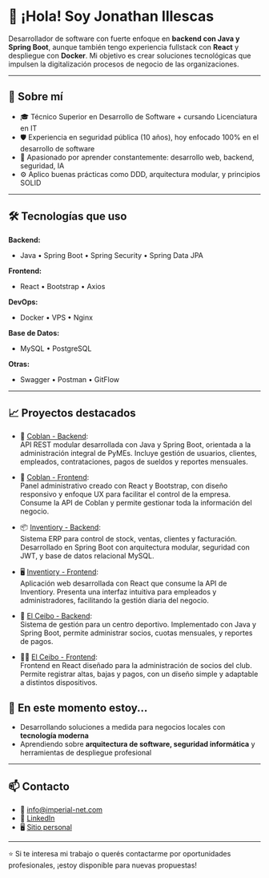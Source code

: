# 👋 ¡Hola! Soy Jonathan Illescas

Desarrollador de software con fuerte enfoque en **backend con Java y Spring Boot**, aunque también tengo experiencia fullstack con **React** y despliegue con **Docker**. Mi objetivo es crear soluciones tecnológicas que impulsen la digitalización procesos de negocio de las organizaciones.

---

## 🚀 Sobre mí

- 🎓 Técnico Superior en Desarrollo de Software + cursando Licenciatura en IT
- 🛡️ Experiencia en seguridad pública (10 años), hoy enfocado 100% en el desarrollo de software
- 🧠 Apasionado por aprender constantemente: desarrollo web, backend, seguridad, IA
- ⚙️ Aplico buenas prácticas como DDD, arquitectura modular, y principios SOLID

---

## 🛠️ Tecnologías que uso

**Backend:**
- Java • Spring Boot • Spring Security • Spring Data JPA

**Frontend:**
- React • Bootstrap • Axios

**DevOps:**
- Docker • VPS • Nginx

**Base de Datos:**
- MySQL • PostgreSQL

**Otras:**
- Swagger • Postman  • GitFlow

---

## 📈 Proyectos destacados

- 🔧 [Coblan - Backend](https://github.com/MichaelIllescas/coblan-system-admin-backend):  
  API REST modular desarrollada con Java y Spring Boot, orientada a la administración integral de PyMEs. Incluye gestión de usuarios, clientes, empleados, contrataciones, pagos de sueldos y reportes mensuales.

- 🎨 [Coblan - Frontend](https://github.com/MichaelIllescas/coblan-system-admin-fronted):  
  Panel administrativo creado con React y Bootstrap, con diseño responsivo y enfoque UX para facilitar el control de la empresa. Consume la API de Coblan y permite gestionar toda la información del negocio.

- 📦 [Inventiory - Backend](https://github.com/MichaelIllescas/Inventiory):  
  Sistema ERP para control de stock, ventas, clientes y facturación. Desarrollado en Spring Boot con arquitectura modular, seguridad con JWT, y base de datos relacional MySQL.

- 🖥️ [Inventiory - Frontend](https://github.com/MichaelIllescas/inventiory-frontend):  
  Aplicación web desarrollada con React que consume la API de Inventiory. Presenta una interfaz intuitiva para empleados y administradores, facilitando la gestión diaria del negocio.

- 🏢 [El Ceibo - Backend](https://github.com/MichaelIllescas/elceibo-backend):  
  Sistema de gestión para un centro deportivo. Implementado con Java y Spring Boot, permite administrar socios, cuotas mensuales, y reportes de pagos.

- 🧑‍🎓 [El Ceibo - Frontend](https://github.com/MichaelIllescas/elceibo-frontend):  
  Frontend en React diseñado para la administración de socios del club. Permite registrar altas, bajas y pagos, con un diseño simple y adaptable a distintos dispositivos.


## 🌱 En este momento estoy...

- Desarrollando soluciones a medida para negocios locales con **tecnología moderna**
- Aprendiendo sobre **arquitectura de software, seguridad informática** y herramientas de despliegue profesional

---

## 📫 Contacto

- 📧 info@imperial-net.com  
- 💼 [LinkedIn](https://linkedin.com/in/michael-jonathan-illescas)  
- 🖥️ [Sitio personal](https://mji.imperial-net.com)

---

⭐ Si te interesa mi trabajo o querés contactarme por oportunidades profesionales, ¡estoy disponible para nuevas propuestas!
